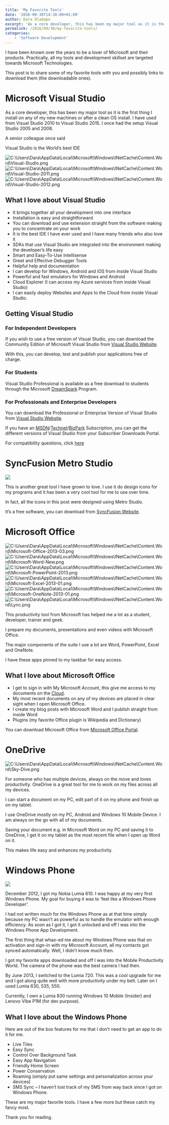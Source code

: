 ```yaml
---
title: 'My Favorite Tools'
date: '2016-09-30T14:38:00+01:00'
author: Dara Oladapo
excerpt: 'As a core developer, this has been my major tool as it is the first thing I install on any of my new machines or after a clean OS install. I have used from Visual Studio 2010 to Visual Studio 2015. I once had the setup Visual Studio 2005 and 2008.'
permalink: /2016/09/30/my-favorite-tools/
categories:
    - 'Software Development'
---
```


I have been known over the years to be a lover of Microsoft and their products. Practically, all my tools and development skillset are targeted towards Microsoft Technologies.

This post is to share some of my favorite tools with you and possibly links to download them (the downloadable ones).

# Microsoft Visual Studio

As a core developer, this has been my major tool as it is the first thing I install on any of my new machines or after a clean OS install. I have used from Visual Studio 2010 to Visual Studio 2015. I once had the setup Visual Studio 2005 and 2008.

A senior colleague once said

Visual Studio is the World’s best IDE

![C:\Users\Dara\AppData\Local\Microsoft\Windows\INetCache\Content.Word\Visual-Studio.png](./blog-assets/2023/11/c-users-dara-appdata-local-microsoft-windows-inet.png) ![C:\Users\Dara\AppData\Local\Microsoft\Windows\INetCache\Content.Word\Visual-Studio-2011.png](./blog-assets/2023/11/c-users-dara-appdata-local-microsoft-windows-inet-1.png) ![C:\Users\Dara\AppData\Local\Microsoft\Windows\INetCache\Content.Word\Visual-Studio-2012.png](./blog-assets/2023/11/c-users-dara-appdata-local-microsoft-windows-inet-2.png)

## What I love about Visual Studio

- It brings together all your development into one interface
- Installation is easy and straightforward
- You can download and use extension straight from the software making you to concentrate on your work
- It is the best IDE I have ever used and I have many friends who also love it
- SDKs that use Visual Studio are integrated into the environment making the developer’s life easy
- Smart and Easy-To-Use Intellisense
- Great and Effective Debugger Tools
- Helpful help and documentation
- I can develop for Windows, Android and iOS from inside Visual Studio
- Powerful and fast emulators for Windows and Android
- Cloud Explorer (I can access my Azure services from inside Visual Studio)
- I can easily deploy Websites and Apps to the Cloud from inside Visual Studio.

## Getting Visual Studio

### For Independent Developers

If you wish to use a free version of Visual Studio, you can download the Community Edition of Microsoft Visual Studio from [Visual Studio Website](http://visualstudio.com).

With this, you can develop, test and publish your applications free of charge.

### For Students

Visual Studio Professional is available as a free download to students through the Microsoft [DreamSpark](http://dreamspark.com) Program.

### For Professionals and Enterprise Developers

You can download the Professional or Enterprise Version of Visual Studio from [Visual Studio Website](http://visualstudio.com).

If you have an [MSDN](http://msdn.microsoft.com)/[Technet](http://technet.microsoft.com)/[BizPark](http://bizpark.com) Subscription, you can get the different versions of Visual Studio from your Subscriber Downloads Portal.

For compatibility questions, click [here](http://www.visualstudio.com/en-us/products/visual-studio-2013-compatibility-vs.aspx)

# SyncFusion Metro Studio

![](./blog-assets/2023/11/word-image-438-4.png)

This is another great tool I have grown to love. I use it do design icons for my programs and it has been a very cool tool for me to use over time.

In fact, all the icons in this post were designed using Metro Studio.

It’s a free software, you can download from [SyncFusion Website](http://syncfusion.com/metrostudio).

# Microsoft Office

![C:\Users\Dara\AppData\Local\Microsoft\Windows\INetCache\Content.Word\Microsoft-Office-2013-03.png](./blog-assets/2023/11/c-users-dara-appdata-local-microsoft-windows-inet-3.png) ![C:\Users\Dara\AppData\Local\Microsoft\Windows\INetCache\Content.Word\Microsoft-Word-New.png](./blog-assets/2023/11/c-users-dara-appdata-local-microsoft-windows-inet-4.png) ![C:\Users\Dara\AppData\Local\Microsoft\Windows\INetCache\Content.Word\Microsoft-PowerPoint-2013.png](./blog-assets/2023/11/c-users-dara-appdata-local-microsoft-windows-inet-5.png) ![C:\Users\Dara\AppData\Local\Microsoft\Windows\INetCache\Content.Word\Microsoft-Excel-2013-01.png](./blog-assets/2023/11/c-users-dara-appdata-local-microsoft-windows-inet-6.png) ![C:\Users\Dara\AppData\Local\Microsoft\Windows\INetCache\Content.Word\Microsoft-OneNote-2013-01.png](./blog-assets/2023/11/c-users-dara-appdata-local-microsoft-windows-inet-7.png) ![C:\Users\Dara\AppData\Local\Microsoft\Windows\INetCache\Content.Word\Lync.png](./blog-assets/2023/11/c-users-dara-appdata-local-microsoft-windows-inet-8.png)

This productivity tool from Microsoft has helped me a lot as a student, developer, trainer and geek.

I prepare my documents, presentations and even videos with Microsoft Office.

The major components of the suite I use a lot are Word, PowerPoint, Excel and OneNote.

I have these apps pinned to my taskbar for easy access.

## What I love about Microsoft Office

- I get to sign in with My Microsoft Account, this give me access to my documents on the [Cloud](http://onedrive.live.com).
- My most recent documents on any of my devices are placed in clear sight when I open Microsoft Office.
- I create my blog posts with Microsoft Word and I publish straight from inside Word
- Plugins (my favorite Office plugin is Wikipedia and Dictionary)

You can download Microsoft Office from [Microsoft Office Portal](http://office.microsoft.com).

# OneDrive

![C:\Users\Dara\AppData\Local\Microsoft\Windows\INetCache\Content.Word\Sky-Dive.png](./blog-assets/2023/11/c-users-dara-appdata-local-microsoft-windows-inet-9.png)

For someone who has multiple devices, always on the move and loves productivity. OneDrive is a great tool for me to work on my files across all my devices.

I can start a document on my PC, edit part of it on my phone and finish up on my tablet.

I use OneDrive mostly on my PC, Android and Windows 10 Mobile Device. I am always on the go with all of my documents.

Saving your document e.g. in Microsoft Word on my PC and saving it to OneDrive, I get it on my tablet as the most recent file when I open up Word on it.

This makes life easy and enhances my productivity.

# Windows Phone

![](./blog-assets/2023/11/word-image-438-12.png)

December 2012, I got my Nokia Lumia 610. I was happy at my very first Windows Phone. My goal for buying it was to ‘feel like a Windows Phone Developer’.

I had not written much for the Windows Phone as at that time simply because my PC wasn’t as powerful as to handle the emulator with enough efficiency. As soon as I got it, I got it unlocked and off I was into the Windows Phone App Development.

The first thing that whao-ed me about my Windows Phone was that on activation and sign-in with my Microsoft Account, all my contacts got synced automatically. Well, I didn’t know much then.

I got my favorite apps downloaded and off I was into the Mobile Productivity World. The camera of the phone was the best camera I had then.

By June 2013, I switched to the Lumia 720. This was a cool upgrade for me and I got along quite well with more productivity under my belt. Later on I used Lumia 630, 535, 550.

Currently, I own a Lumia 830 running Windows 10 Mobile (Insider) and Lenovo Vibe P1M (for dev purpose).

## What I love about the Windows Phone

Here are out of the box features for me that I don’t need to get an app to do it for me.

- Live Tiles
- Easy Sync
- Control Over Background Task
- Easy App Navigation
- Friendly Home Screen
- Power Conservation
- Roaming (simply put same settings and personalization across your devices)
- SMS Sync – I haven’t lost track of my SMS from way back since I got on Windows Phone.

These are my major favorite tools. I have a few more but these catch my fancy most.

Thank you for reading.